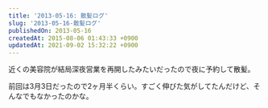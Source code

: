 ```yaml
---
title: '2013-05-16: 散髪ログ'
slug: '2013-05-16-散髪ログ'
publishedOn: 2013-05-16
createdAt: 2015-08-06 01:43:33 +0900
updatedAt: 2021-09-02 15:32:22 +0900
---
```

近くの美容院が結局深夜営業を再開したみたいだったので夜に予約して散髪。

前回は3月3日だったので2ヶ月半くらい。すごく伸びた気がしてたんだけど、そんなでもなかったのかな。
